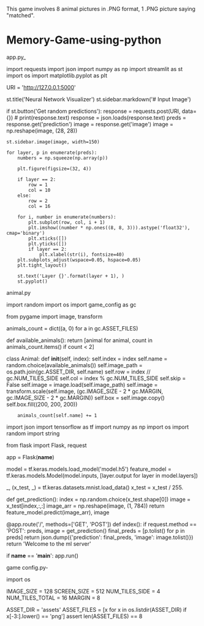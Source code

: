 This game involves 8 animal pictures in .PNG format, 
1 .PNG picture saying "matched".



# Memory-Game-using-python


app.py_

import requests
import json
import numpy as np
import streamlit as st
import os
import matplotlib.pyplot as plt

URI = 'http://127.0.0.1:5000'

st.title('Neural Network Visualizer')
st.sidebar.markdown('# Input Image')

if st.button('Get random predictions'):
    response = requests.post(URI, data={})
    # print(response.text)
    response = json.loads(response.text)
    preds = response.get('prediction')
    image = response.get('image')
    image = np.reshape(image, (28, 28))

    st.sidebar.image(image, width=150)

    for layer, p in enumerate(preds):
        numbers = np.squeeze(np.array(p))

        plt.figure(figsize=(32, 4))

        if layer == 2:
            row = 1
            col = 10
        else:
            row = 2
            col = 16

        for i, number in enumerate(numbers):
            plt.subplot(row, col, i + 1)
            plt.imshow((number * np.ones((8, 8, 3))).astype('float32'), cmap='binary')
            plt.xticks([])
            plt.yticks([])
            if layer == 2:
                plt.xlabel(str(i), fontsize=40)
        plt.subplots_adjust(wspace=0.05, hspace=0.05)
        plt.tight_layout()

        st.text('Layer {}'.format(layer + 1), )
        st.pyplot()
        
        
animal.py

import random
import os
import game_config as gc

from pygame import image, transform

animals_count = dict((a, 0) for a in gc.ASSET_FILES)

def available_animals():
    return [animal for animal, count in animals_count.items() if count < 2]

class Animal:
    def __init__(self, index):
        self.index = index
        self.name = random.choice(available_animals())
        self.image_path = os.path.join(gc.ASSET_DIR, self.name)
        self.row = index // gc.NUM_TILES_SIDE
        self.col = index % gc.NUM_TILES_SIDE
        self.skip = False
        self.image = image.load(self.image_path)
        self.image = transform.scale(self.image, (gc.IMAGE_SIZE - 2 * gc.MARGIN, gc.IMAGE_SIZE - 2 * gc.MARGIN))
        self.box = self.image.copy()
        self.box.fill((200, 200, 200))

        animals_count[self.name] += 1


import json
import tensorflow as tf
import numpy as np
import os
import random
import string

from flask import Flask, request

app = Flask(__name__)

model = tf.keras.models.load_model('model.h5')
feature_model = tf.keras.models.Model(model.inputs, [layer.output for layer in model.layers])

_, (x_test, _) = tf.keras.datasets.mnist.load_data()
x_test = x_test / 255.

def get_prediction():
    index = np.random.choice(x_test.shape[0])
    image = x_test[index,:,:]
    image_arr = np.reshape(image, (1, 784))
    return feature_model.predict(image_arr), image

@app.route('/', methods=['GET', 'POST'])
def index():
    if request.method == 'POST':
        preds, image = get_prediction()
        final_preds = [p.tolist() for p in preds]
        return json.dump({'prediction': final_preds, 'image': image.tolist()})
    return 'Welcome to the ml server'

if __name__ == '__main__':
    app.run()

        
game config.py-

import os

IMAGE_SIZE = 128
SCREEN_SIZE = 512
NUM_TILES_SIDE = 4
NUM_TILES_TOTAL = 16
MARGIN = 8

ASSET_DIR = 'assets'
ASSET_FILES = [x for x in os.listdir(ASSET_DIR) if x[-3:].lower() == 'png']
assert len(ASSET_FILES) == 8
